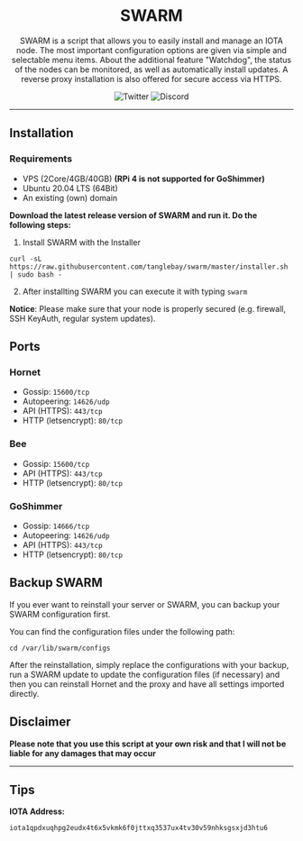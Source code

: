<h1 align="center">
SWARM
</h1>

<p align="center">
SWARM is a script that allows you to easily install and manage an IOTA node. The most important configuration options are given via simple and selectable menu items. About the additional feature "Watchdog", the status of the nodes can be monitored, as well as automatically install updates. A reverse proxy installation is also offered for secure access via HTTPS.
</p>

<p align="center">
    <a href="https://twitter.com/TANGLEBAY" style="text-decoration:none;"><img src="https://img.shields.io/badge/Twitter-9cf.svg?logo=twitter" alt="Twitter"></a>
    <a href="https://discord.tanglebay.com/" style="text-decoration:none;"><img src="https://img.shields.io/badge/Discord-9cf.svg?logo=discord" alt="Discord"></a>
</p>

---

## Installation

### Requirements
- VPS (2Core/4GB/40GB) **(RPi 4 is not supported for GoShimmer)**
- Ubuntu 20.04 LTS (64Bit)
- An existing (own) domain

**Download the latest release version of SWARM and run it. Do the following steps:**

1. Install SWARM with the Installer
```shell
curl -sL https://raw.githubusercontent.com/tanglebay/swarm/master/installer.sh | sudo bash -
```
2. After installting SWARM you can execute it with typing `swarm`

**Notice**: Please make sure that your node is properly secured (e.g. firewall, SSH KeyAuth, regular system updates).

## Ports
### Hornet
- Gossip: `15600/tcp`
- Autopeering: `14626/udp`
- API (HTTPS): `443/tcp`
- HTTP (letsencrypt): `80/tcp`
### Bee
- Gossip: `15600/tcp`
- API (HTTPS): `443/tcp`
- HTTP (letsencrypt): `80/tcp`
### GoShimmer
- Gossip: `14666/tcp`
- Autopeering: `14626/udp`
- API (HTTPS): `443/tcp`
- HTTP (letsencrypt): `80/tcp`


## Backup SWARM
If you ever want to reinstall your server or SWARM, you can backup your SWARM configuration first.

You can find the configuration files under the following path:
```shell
cd /var/lib/swarm/configs
```

After the reinstallation, simply replace the configurations with your backup, run a SWARM update to update the configuration files (if necessary) and then you can reinstall Hornet and the proxy and have all settings imported directly.

## Disclaimer

**Please note that you use this script at your own risk and that I will not be liable for any damages that may occur**

---

## Tips

**IOTA Address:**
```
iota1qpdxuqhpg2eudx4t6x5vkmk6f0jttxq3537ux4tv30v59nhksgsxjd3htu6
```
